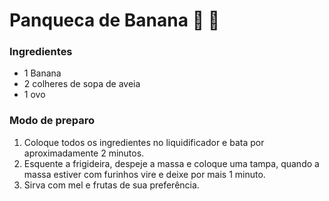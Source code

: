 # Panqueca de Banana :pancakes: :banana:

### Ingredientes

- 1 Banana
- 2 colheres de sopa de aveia
- 1 ovo

### Modo de preparo

1. Coloque todos os ingredientes no liquidificador e bata por aproximadamente 2 minutos.
2. Esquente a frigideira, despeje a massa e coloque uma tampa, quando a massa estiver com furinhos vire e deixe por mais 1 minuto.
3. Sirva com mel e frutas de sua preferência.